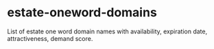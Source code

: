 # estate-oneword-domains
List of estate one word domain names with availability, expiration date, attractiveness, demand score.
